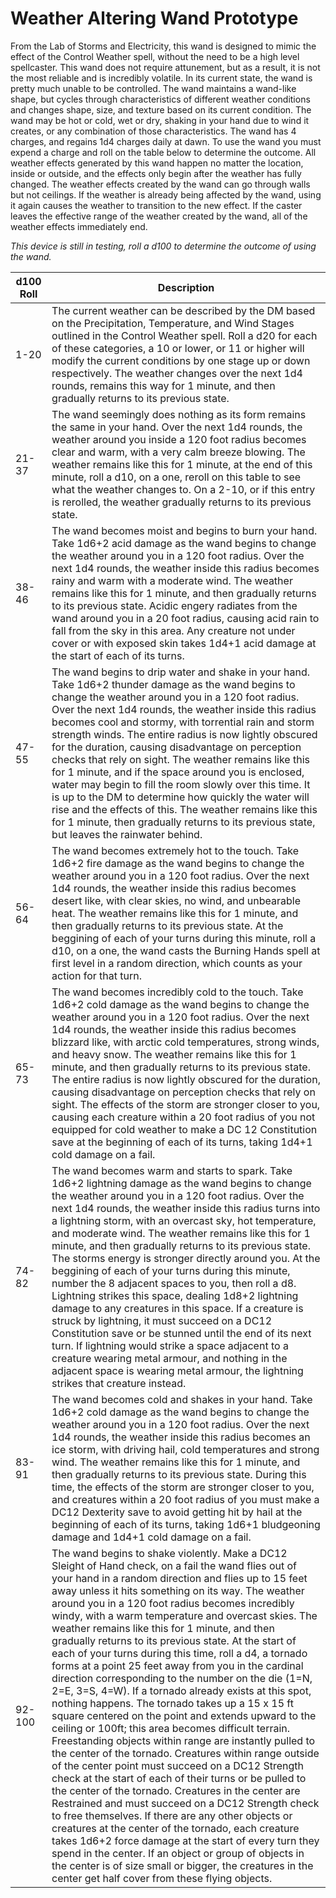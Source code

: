 # Weather Altering Wand Prototype

From the Lab of Storms and Electricity, this wand is designed to mimic the effect of the Control Weather spell, without the need to be a high level spellcaster. This wand does not require attunement, but as a result, it is not the most reliable and is incredibly volatile. In its current state, the wand is pretty much unable to be controlled. The wand maintains a wand-like shape, but cycles through characteristics of different weather conditions and changes shape, size, and texture based on its current condition. The wand may be hot or cold, wet or dry, shaking in your hand due to wind it creates, or any combination of those characteristics. The wand has 4 charges, and regains 1d4 charges daily at dawn. To use the wand you must expend a charge and roll on the table below to determine the outcome. All weather effects generated by this wand happen no matter the location, inside or outside, and the effects only begin after the weather has fully changed. The weather effects created by the wand can go through walls but not ceilings. If the weather is already being affected by the wand, using it again causes the weather to transition to the new effect. If the caster leaves the effective range of the weather created by the wand, all of the weather effects immediately end.

*This device is still in testing, roll a d100 to determine the outcome of using the wand.*

| d100 Roll | Description |
|-----------|-------------|
| 1-20 | The current weather can be described by the DM based on the Precipitation, Temperature, and Wind Stages outlined in the Control Weather spell. Roll a d20 for each of these categories, a 10 or lower, or 11 or higher will modify the current conditions by one stage up or down respectively. The weather changes over the next 1d4 rounds, remains this way for 1 minute, and then gradually returns to its previous state. |
| 21-37 | The wand seemingly does nothing as its form remains the same in your hand. Over the next 1d4 rounds, the weather around you inside a 120 foot radius becomes clear and warm, with a very calm breeze blowing. The weather remains like this for 1 minute, at the end of this minute, roll a d10, on a one, reroll on this table to see what the weather changes to. On a 2-10, or if this entry is rerolled, the weather gradually returns to its previous state. |
| 38-46 | The wand becomes moist and begins to burn your hand. Take 1d6+2 acid damage as the wand begins to change the weather around you in a 120 foot radius. Over the next 1d4 rounds, the weather inside this radius becomes rainy and warm with a moderate wind. The weather remains like this for 1 minute, and then gradually returns to its previous state. Acidic engery radiates from the wand around you in a 20 foot radius, causing acid rain to fall from the sky in this area. Any creature not under cover or with exposed skin takes 1d4+1 acid damage at the start of each of its turns. |
| 47-55 | The wand begins to drip water and shake in your hand. Take 1d6+2 thunder damage as the wand begins to change the weather around you in a 120 foot radius. Over the next 1d4 rounds, the weather inside this radius becomes cool and stormy, with torrential rain and storm strength winds. The entire radius is now lightly obscured for the duration, causing disadvantage on perception checks that rely on sight. The weather remains like this for 1 minute, and if the space around you is enclosed, water may begin to fill the room slowly over this time. It is up to the DM to determine how quickly the water will rise and the effects of this. The weather remains like this for 1 minute, then gradually returns to its previous state, but leaves the rainwater behind. |
| 56-64 | The wand becomes extremely hot to the touch. Take 1d6+2 fire damage as the wand begins to change the weather around you in a 120 foot radius. Over the next 1d4 rounds, the weather inside this radius becomes desert like, with clear skies, no wind, and unbearable heat. The weather remains like this for 1 minute, and then gradually returns to its previous state. At the beggining of each of your turns during this minute, roll a d10, on a one, the wand casts the Burning Hands spell at first level in a random direction, which counts as your action for that turn. |
| 65-73 | The wand becomes incredibly cold to the touch. Take 1d6+2 cold damage as the wand begins to change the weather around you in a 120 foot radius. Over the next 1d4 rounds, the weather inside this radius becomes blizzard like, with arctic cold temperatures, strong winds, and heavy snow. The weather remains like this for 1 minute, and then gradually returns to its previous state. The entire radius is now lightly obscured for the duration, causing disadvantage on perception checks that rely on sight. The effects of the storm are stronger closer to you, causing each creature within a 20 foot radius of you not equipped for cold weather to make a DC 12 Constitution save at the beginning of each of its turns, taking 1d4+1 cold damage on a fail. |
| 74-82 | The wand becomes warm and starts to spark. Take 1d6+2 lightning damage as the wand begins to change the weather around you in a 120 foot radius. Over the next 1d4 rounds, the weather inside this radius turns into a lightning storm, with an overcast sky, hot temperature, and moderate wind. The weather remains like this for 1 minute, and then gradually returns to its previous state. The storms energy is stronger directly around you. At the beggining of each of your turns during this minute, number the 8 adjacent spaces to you, then roll a d8. Lightning strikes this space, dealing 1d8+2 lightning damage to any creatures in this space. If a creature is struck by lightning, it must succeed on a DC12 Constitution save or be stunned until the end of its next turn. If lightning would strike a space adjacent to a creature wearing metal armour, and nothing in the adjacent space is wearing metal armour, the lightning strikes that creature instead. |
| 83-91 | The wand becomes cold and shakes in your hand. Take 1d6+2 cold damage as the wand begins to change the weather around you in a 120 foot radius. Over the next 1d4 rounds, the weather inside this radius becomes an ice storm, with driving hail, cold temperatures and strong wind. The weather remains like this for 1 minute, and then gradually returns to its previous state. During this time, the effects of the storm are stronger closer to you, and creatures within a 20 foot radius of you must make a DC12 Dexterity save to avoid getting hit by hail at the beginning of each of its turns, taking 1d6+1 bludgeoning damage and 1d4+1 cold damage on a fail. |
| 92-100 | The wand begins to shake violently. Make a DC12 Sleight of Hand check, on a fail the wand flies out of your hand in a random direction and flies up to 15 feet away unless it hits something on its way. The weather around you in a 120 foot radius becomes incredibly windy, with a warm temperature and overcast skies. The weather remains like this for 1 minute, and then gradually returns to its previous state. At the start of each of your turns during this time, roll a d4, a tornado forms at a point 25 feet away from you in the cardinal direction corresponding to the number on the die (1=N, 2=E, 3=S, 4=W). If a tornado already exists at this spot, nothing happens. The tornado takes up a 15 x 15 ft square centered on the point and extends upward to the ceiling or 100ft; this area becomes difficult terrain. Freestanding objects within range are instantly pulled to the center of the tornado. Creatures within range outside of the center point must succeed on a DC12 Strength check at the start of each of their turns or be pulled to the center of the tornado. Creatures in the center are Restrained and must succeed on a DC12 Strength check to free themselves. If there are any other objects or creatures at the center of the tornado, each creature takes 1d6+2 force damage at the start of every turn they spend in the center. If an object or group of objects in the center is of size small or bigger, the creatures in the center get half cover from these flying objects. |
